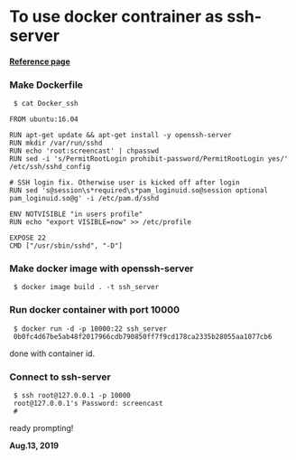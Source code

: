 # To use docker contrainer as ssh-server  

#### [Reference page](https://qiita.com/YumaInaura/items/adb20c8083fce2da86e1)  

### Make Dockerfile  
```
 $ cat Docker_ssh
 
FROM ubuntu:16.04

RUN apt-get update && apt-get install -y openssh-server
RUN mkdir /var/run/sshd
RUN echo 'root:screencast' | chpasswd
RUN sed -i 's/PermitRootLogin prohibit-password/PermitRootLogin yes/' /etc/ssh/sshd_config

# SSH login fix. Otherwise user is kicked off after login
RUN sed 's@session\s*required\s*pam_loginuid.so@session optional pam_loginuid.so@g' -i /etc/pam.d/sshd

ENV NOTVISIBLE "in users profile"
RUN echo "export VISIBLE=now" >> /etc/profile

EXPOSE 22
CMD ["/usr/sbin/sshd", "-D"]
```

### Make docker image with openssh-server  
```
 $ docker image build . -t ssh_server
```
### Run docker container with port 10000  
```
 $ docker run -d -p 10000:22 ssh_server
 0b0fc4d67be5ab48f2017966cdb790850ff7f9cd178ca2335b28055aa1077cb6
```
done with container id.  

### Connect to ssh-server  
```
 $ ssh root@127.0.0.1 -p 10000
 root@127.0.0.1's Password: screencast
 #
 ```
 ready prompting!  
 
 **Aug.13, 2019**  
 
 
 
